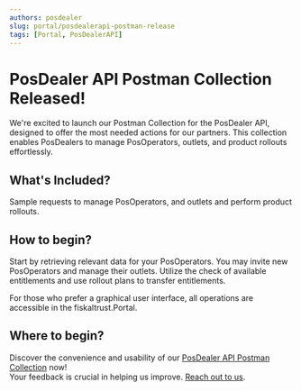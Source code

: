 ```yaml
---
authors: posdealer
slug: portal/posdealerapi-postman-release
tags: [Portal, PosDealerAPI]
---
```


# PosDealer API Postman Collection Released!

We're excited to launch our Postman Collection for the PosDealer API, designed to offer the most needed actions for our partners. This collection enables PosDealers to manage PosOperators, outlets, and product rollouts effortlessly.

## What's Included?

Sample requests to manage PosOperators, and outlets and perform product rollouts.

## How to begin?

Start by retrieving relevant data for your PosOperators. You may invite new PosOperators and manage their outlets.
Utilize the check of available entitlements and use rollout plans to transfer entitlements.

For those who prefer a graphical user interface, all operations are accessible in the fiskaltrust.Portal.

## Where to begin?

Discover the convenience and usability of our [PosDealer API Postman Collection](https://posdealer-samples.docs.fiskaltrust.cloud/ "PosDealer API") now!  
Your feedback is crucial in helping us improve. [Reach out to us](mailto:feedback+portal@fiskaltrust.cloud).
